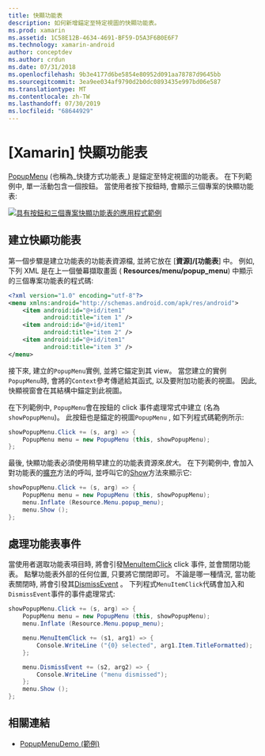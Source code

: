 ```yaml
---
title: 快顯功能表
description: 如何新增錨定至特定視圖的快顯功能表。
ms.prod: xamarin
ms.assetid: 1C58E12B-4634-4691-BF59-D5A3F6B0E6F7
ms.technology: xamarin-android
author: conceptdev
ms.author: crdun
ms.date: 07/31/2018
ms.openlocfilehash: 9b3e4177d6be5854e80952d091aa78787d9645bb
ms.sourcegitcommit: 3ea9ee034af9790d2b0dc0893435e997bd06e587
ms.translationtype: MT
ms.contentlocale: zh-TW
ms.lasthandoff: 07/30/2019
ms.locfileid: "68644929"
---
```

# <a name="xamarinandroid-popup-menu"></a>[Xamarin] 快顯功能表

[PopupMenu](xref:Android.Widget.PopupMenu) (也稱為_快捷方式功能表_) 是錨定至特定視圖的功能表。 在下列範例中, 單一活動包含一個按鈕。 當使用者按下按鈕時, 會顯示三個專案的快顯功能表:

[![具有按鈕和三個專案快顯功能表的應用程式範例](popup-menu-images/01-app-example-sml.png)](popup-menu-images/01-app-example.png#lightbox)


## <a name="creating-a-popup-menu"></a>建立快顯功能表

第一個步驟是建立功能表的功能表資源檔, 並將它放在 [**資源]/[功能表**] 中。 例如, 下列 XML 是在上一個螢幕擷取畫面 ( **Resources/menu/popup_menu**) 中顯示的三個專案功能表的程式碼:

```xml
<?xml version="1.0" encoding="utf-8"?>
<menu xmlns:android="http://schemas.android.com/apk/res/android">
    <item android:id="@+id/item1"
          android:title="item 1" />
    <item android:id="@+id/item1"
          android:title="item 2" />
    <item android:id="@+id/item1"
          android:title="item 3" />
</menu>
```

接下來, 建立的`PopupMenu`實例, 並將它錨定到其 view。 當您建立的實例`PopupMenu`時, 會將的`Context`參考傳遞給其函式, 以及要附加功能表的視圖。 因此, 快顯視窗會在其結構中錨定到此視圖。

在下列範例中, `PopupMenu`會在按鈕的 click 事件處理常式中建立 (名為`showPopupMenu`)。 此按鈕也是錨定的視圖`PopupMenu` , 如下列程式碼範例所示:

```csharp
showPopupMenu.Click += (s, arg) => {
    PopupMenu menu = new PopupMenu (this, showPopupMenu);
};
```

最後, 快顯功能表必須使用稍早建立的功能表資源來*放大*。 在下列範例中, 會加入對功能表的[擴充](xref:Android.Views.LayoutInflater.Inflate*)方法的呼叫, 並呼叫它的[Show](xref:Android.Widget.PopupMenu.Show)方法來顯示它:

```csharp
showPopupMenu.Click += (s, arg) => {
    PopupMenu menu = new PopupMenu (this, showPopupMenu);
    menu.Inflate (Resource.Menu.popup_menu);
    menu.Show ();
};
```


## <a name="handling-menu-events"></a>處理功能表事件

當使用者選取功能表項目時, 將會引發[MenuItemClick](xref:Android.Widget.PopupMenu.MenuItemClick) click 事件, 並會關閉功能表。 點擊功能表外部的任何位置, 只要將它關閉即可。 不論是哪一種情況, 當功能表關閉時, 將會引發其[DismissEvent](xref:Android.Widget.PopupMenu.Dismiss) 。 下列程式`MenuItemClick`代碼會加入和`DismissEvent`事件的事件處理常式:

```csharp
showPopupMenu.Click += (s, arg) => {
    PopupMenu menu = new PopupMenu (this, showPopupMenu);
    menu.Inflate (Resource.Menu.popup_menu);

    menu.MenuItemClick += (s1, arg1) => {
        Console.WriteLine ("{0} selected", arg1.Item.TitleFormatted);
    };

    menu.DismissEvent += (s2, arg2) => {
        Console.WriteLine ("menu dismissed");
    };
    menu.Show ();
};
```



## <a name="related-links"></a>相關連結

- [PopupMenuDemo (範例)](https://docs.microsoft.com/samples/xamarin/monodroid-samples/popupmenudemo)
